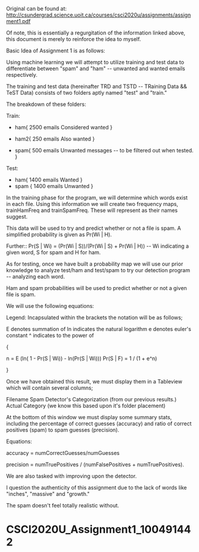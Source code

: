 Original can be found at:
http://csundergrad.science.uoit.ca/courses/csci2020u/assignments/assignment1.pdf

Of note, this is essentially a regurgitation of the information linked above,
this document is merely to reinforce the idea to myself.


Basic Idea of Assignment 1 is as follows:

Using machine learning we will attempt to utilize training and test data to
differentiate between "spam" and "ham" -- unwanted and wanted emails
respectively.

The training and test data (hereinafter TRD and TSTD -- TRaining Data
&& TeST Data) consists of two folders aptly named "test" and "train."

The breakdown of these folders:

Train:

- ham{
  2500 emails
  Considered wanted
}

- ham2{
  250 emails
  Also wanted
}
- spam{
  500 emails
  Unwanted messages -- to be filtered out when tested.
}

Test:

- ham{
  1400 emails
  Wanted
}
- spam {
  1400 emails
  Unwanted
}

In the training phase for the program, we will determine which words exist in
each file. Using this information we will create two frequency maps,
trainHamFreq and trainSpamFreq. These will represent as their names suggest.

This data will be used to try and predict whether or not a file is spam.
A simplified probability is given as Pr(Wi | H).

Further:: Pr(S | Wi) = (Pr(Wi | S))/(Pr(Wi | S) + Pr(Wi | H)) -- Wi indicating
a given word, S for spam and H for ham.

As for testing, once we have built a probability map we will use our prior
knowledge to analyze test/ham and test/spam to try our detection program
-- analyzing each word.

Ham and spam probabilities will be used to predict whether or not a given file
is spam.

We will use the following equations:


Legend:
Incapsulated within the brackets the notation will be as follows;

E denotes summation of
ln indicates the natural logarithm
e denotes euler's constant
^ indicates to the power of

{

n = E (ln( 1 - Pr(S | Wi)) - ln(Pr(S | Wi)))
Pr(S | F) = 1 / (1 + e^n)

}

Once we have obtained this result, we must display them in a Tableview which
will contain several columns;

Filename
Spam Detector's Categorization (from our previous results.)
Actual Category (we know this based upon it's folder placement)

At the bottom of this window we must display some summary stats, including the
percentage of correct guesses (accuracy) and ratio of correct positives (spam)
to spam guesses (precision).

Equations:

accuracy = numCorrectGuesses/numGuesses

precision = numTruePositives / (numFalsePositives + numTruePositives).

We are also tasked with improving upon the detector.

I question the authenticity of this assignment due to the lack of words like
"inches", "massive" and "growth."

The spam doesn't feel totally realistic without. 
# CSCI2020U_Assignment1_100491442
